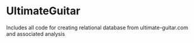 # UltimateGuitar
Includes all code for creating relational database from ultimate-guitar.com and associated analysis
